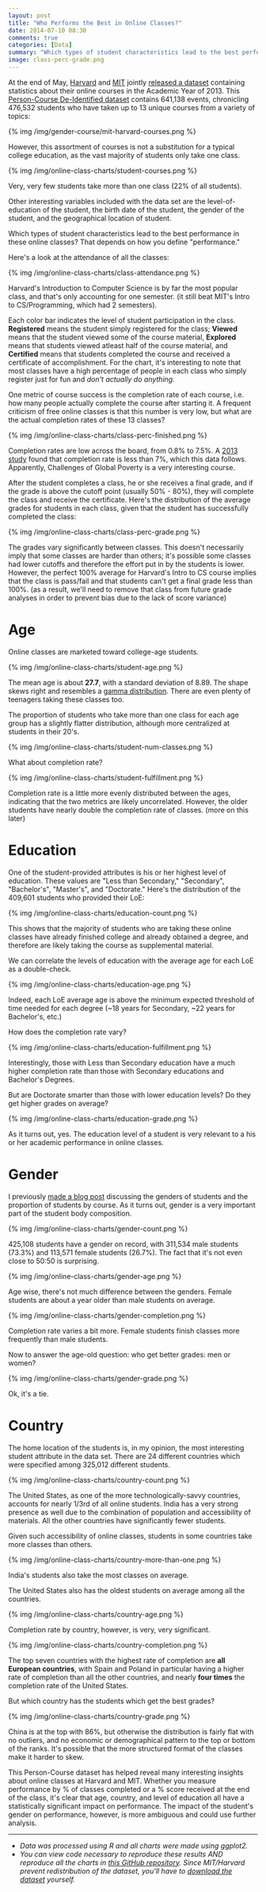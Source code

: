 ```yaml
---
layout: post
title: "Who Performs the Best in Online Classes?"
date: 2014-07-10 08:30
comments: true
categories: [Data]
summary: "Which types of student characteristics lead to the best performance in online classes? That depends on how you define \"performance.\""
image: class-perc-grade.png
---
```

At the end of May, [Harvard](http://www.harvard.edu/) and [MIT](http://web.mit.edu/) jointly [released a dataset](http://newsoffice.mit.edu/2014/mit-and-harvard-release-de-identified-learning-data-open-online-courses) containing statistics about their online courses in the Academic Year of 2013. This [Person-Course De-Identified dataset](http://dx.doi.org/10.7910/DVN/26147) contains 641,138 events, chronicling 476,532 students who have taken up to 13 unique courses from a variety of topics:

{% img /img/gender-course/mit-harvard-courses.png %}

However, this assortment of courses is not a substitution for a typical college education, as the vast majority of students only take one class.

{% img /img/online-class-charts/student-courses.png %}

Very, very few students take more than one class (22% of all students).

Other interesting variables included with the data set are the level-of-education of the student, the birth date of the student, the gender of the student, and the geographical location of student.

Which types of student characteristics lead to the best performance in these online classes? That depends on how you define "performance."

Here's a look at the attendance of all the classes:

{% img /img/online-class-charts/class-attendance.png %}

Harvard's Introduction to Computer Science is by far the most popular class, and that's only accounting for one semester. (it still beat MIT's Intro to CS/Programming, which had 2 semesters).

Each color bar indicates the level of student participation in the class. **Registered** means the student simply registered for the class; **Viewed** means that the student viewed some of the course material, **Explored** means that students viewed atleast half of the course material, and **Certified** means that students completed the course and received a certificate of accomplishment. For the chart, it's interesting to note that most classes have a high percentage of people in each class who simply register just for fun and *don't actually do anything.*

One metric of course success is the completion rate of each course, i.e. how many people actually complete the course after starting it. A frequent criticism of free online classes is that this number is very low, but what are the actual completion rates of these 13 classes?

{% img /img/online-class-charts/class-perc-finished.png %}

Completion rates are low across the board, from 0.8% to 7.5%. A [2013 study](http://www.insidehighered.com/news/2013/05/10/new-study-low-mooc-completion-rates) found that completion rate is less than 7%, which this data follows. Apparently, Challenges of Global Poverty is a very interesting course.

After the student completes a class, he or she receives a final grade, and if the grade is above the cutoff point (usually 50% - 80%), they will complete the class and receive the certificate. Here's the distribution of the average grades for students in each class, given that the student has successfully completed the class:

{% img /img/online-class-charts/class-perc-grade.png %}

The grades vary significantly between classes. This doesn't necessarily imply that some classes are harder than others; it's possible some classes had lower cutoffs and therefore the effort put in by the students is lower. However, the perfect 100% average for Harvard's Intro to CS course implies that the class is pass/fail and that students can't get a final grade less than 100%. (as a result, we'll need to remove that class from future grade analyses in order to prevent bias due to the lack of score variance)

# Age

Online classes are marketed toward college-age students.

{% img /img/online-class-charts/student-age.png %}

The mean age is about **27.7**, with a standard deviation of 8.89. The shape skews right and resembles a [gamma distribution](http://en.wikipedia.org/wiki/Gamma_distribution). There are even plenty of teenagers taking these classes too.

The proportion of students who take more than one class for each age group has a slightly flatter distribution, although more centralized at students in their 20's.

{% img /img/online-class-charts/student-num-classes.png %}

What about completion rate?

{% img /img/online-class-charts/student-fulfillment.png %}

Completion rate is a little more evenly distributed between the ages, indicating that the two metrics are  likely uncorrelated. However, the older students have nearly double the completion rate of classes. (more on this later)

# Education

One of the student-provided attributes is his or her highest level of education. These values are "Less than Secondary," "Secondary", "Bachelor's", "Master's", and "Doctorate." Here's the distribution of the 409,601 students who provided their LoE:

{% img /img/online-class-charts/education-count.png %}

This shows that the majority of students who are taking these online classes have already finished college and already obtained a degree, and therefore are likely taking the course as supplemental material.

We can correlate the levels of education with the average age for each LoE as a double-check.

{% img /img/online-class-charts/education-age.png %}

Indeed, each LoE average age is above the minimum expected threshold of time needed for each degree (~18 years for Secondary, ~22 years for Bachelor's, etc.)

How does the completion rate vary?

{% img /img/online-class-charts/education-fulfillment.png %}

Interestingly, those with Less than Secondary education have a much higher completion rate than those with Secondary educations and Bachelor's Degrees.

But are Doctorate smarter than those with lower education levels? Do they get higher grades on average?

{% img /img/online-class-charts/education-grade.png %}

As it turns out, yes. The education level of a student is very relevant to a his or her academic performance in online classes.

# Gender

I previously [made a blog post](http://minimaxir.com/2014/07/gender-course/) discussing the genders of students and the proportion of students by course. As it turns out, gender is a very important part of the student body composition.

{% img /img/online-class-charts/gender-count.png %}

425,108 students have a gender on record, with 311,534 male students (73.3%) and 113,571 female students (26.7%). The fact that it's not even close to 50:50 is surprising.

{% img /img/online-class-charts/gender-age.png %}

Age wise, there's not much difference between the genders. Female students are about a year older than male students on average.

{% img /img/online-class-charts/gender-completion.png %}

Completion rate varies a bit more. Female students finish classes more frequently than male students.

Now to answer the age-old question: who get better grades: men or women?

{% img /img/online-class-charts/gender-grade.png %}

Ok, it's a tie.

# Country

The home location of the students is, in my opinion, the most interesting student attribute in the data set. There are 24 different countries which were specified among 325,012 different students.

{% img /img/online-class-charts/country-count.png %}

The United States, as one of the more technologically-savvy countries, accounts for nearly 1/3rd of all online students. India has a very strong presence as well due to  the combination of population and accessibility of materials. All the other countries have significantly fewer students.

Given such accessibility of online classes, students in some countries take more classes than others.

{% img /img/online-class-charts/country-more-than-one.png %}

India's students also take the most classes on average.

The United States also has the oldest students on average among all the countries.

{% img /img/online-class-charts/country-age.png %}

Completion rate by country, however, is very, very significant.

{% img /img/online-class-charts/country-completion.png %}

The top seven countries with the highest rate of completion are **all European countries**, with Spain and Poland in particular having a higher rate of completion than all the other countries, and nearly **four times** the completion rate of the United States.

But which country has the students which get the best grades?

{% img /img/online-class-charts/country-grade.png %}

China is at the top with 86%, but otherwise the distribution is fairly flat with no outliers, and no economic or demographical pattern to the top or bottom of the ranks. It's possible that the more structured format of the classes make it harder to skew.

This Person-Course dataset has helped reveal many interesting insights about online classes at Harvard and MIT. Whether you measure performance by % of classes completed or a % score received at the end of the class, it's clear that age, country, and level of education all have a statistically significant impact on performance. The impact of the student's gender on performance, however, is more ambiguous and could use further analysis.

---

* *Data was processed using R and all charts were made using ggplot2.*
* *You can view code necessary to reproduce these results  AND reproduce all the charts in [this GitHub repository](https://github.com/minimaxir/online-class-charts). Since MIT/Harvard prevent redistribution of the dataset, you'll have to [download the dataset](http://dx.doi.org/10.7910/DVN/26147) yourself.*